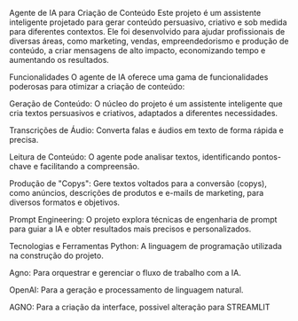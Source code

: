  Agente de IA para Criação de Conteúdo
Este projeto é um assistente inteligente projetado para gerar conteúdo persuasivo, criativo e sob medida para diferentes contextos. Ele foi desenvolvido para ajudar profissionais de diversas áreas, como marketing, vendas, empreendedorismo e produção de conteúdo, a criar mensagens de alto impacto, economizando tempo e aumentando os resultados.

 Funcionalidades
O agente de IA oferece uma gama de funcionalidades poderosas para otimizar a criação de conteúdo:

Geração de Conteúdo: O núcleo do projeto é um assistente inteligente que cria textos persuasivos e criativos, adaptados a diferentes necessidades.

Transcrições de Áudio: Converta falas e áudios em texto de forma rápida e precisa.

Leitura de Conteúdo: O agente pode analisar textos, identificando pontos-chave e facilitando a compreensão.

Produção de "Copys": Gere textos voltados para a conversão (copys), como anúncios, descrições de produtos e e-mails de marketing, para diversos formatos e objetivos.

Prompt Engineering: O projeto explora técnicas de engenharia de prompt para guiar a IA e obter resultados mais precisos e personalizados.

 Tecnologias e Ferramentas
Python: A linguagem de programação utilizada na construção do projeto.

Agno: Para orquestrar e gerenciar o fluxo de trabalho com a IA.

OpenAI: Para a geração e processamento de linguagem natural.

AGNO: Para a criação da interface, possivel alteração para STREAMLIT
